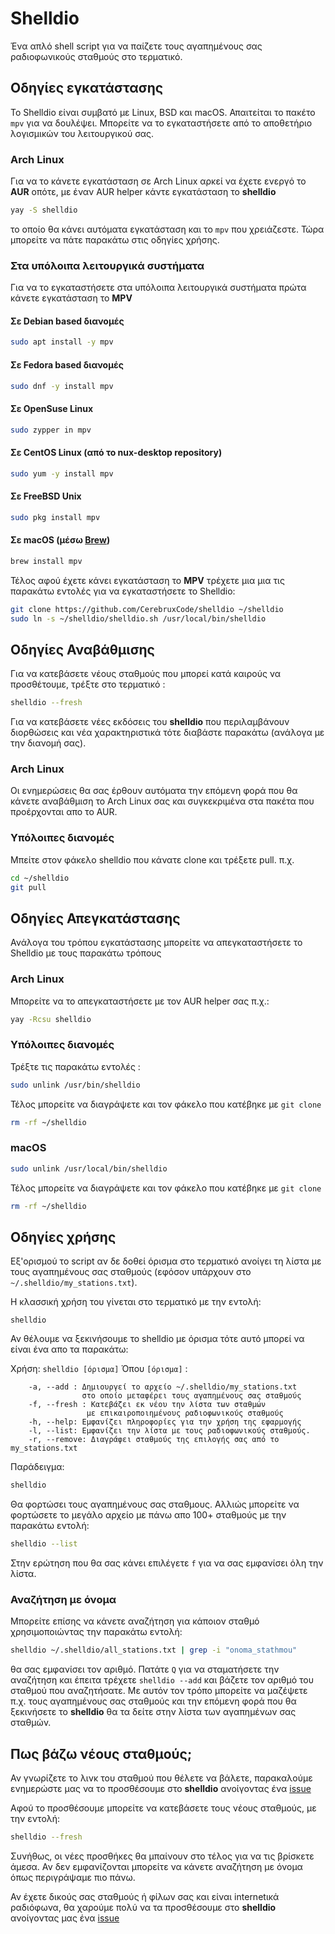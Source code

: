 # Shelldio

Ένα απλό shell script για να παίζετε τους αγαπημένους σας ραδιοφωνικούς σταθμούς στο τερματικό. 

## Οδηγίες εγκατάστασης

Το Shelldio είναι συμβατό με Linux, BSD και macOS. Απαιτείται το πακέτο ```mpv``` για να δουλέψει. Μπορείτε να το εγκαταστήσετε από το αποθετήριο λογισμικών του λειτουργικού σας.

### Arch Linux

Για να το κάνετε εγκατάσταση σε Arch Linux αρκεί να έχετε ενεργό το **AUR** οπότε, με έναν AUR helper κάντε εγκατάσταση το  **shelldio** 

```bash
yay -S shelldio
```

το οποίο θα κάνει αυτόματα εγκατάσταση και το `mpv` που χρειάζεστε. Τώρα μπορείτε να πάτε παρακάτω στις οδηγίες χρήσης.

### Στα υπόλοιπα λειτουργικά συστήματα

Για να το εγκαταστήσετε στα υπόλοιπα λειτουργικά συστήματα πρώτα κάνετε εγκατάσταση το **MPV**

#### Σε Debian based διανομές

```bash
sudo apt install -y mpv
```

#### Σε Fedora based διανομές

```bash
sudo dnf -y install mpv
```

#### Σε OpenSuse Linux

```bash
sudo zypper in mpv
```

#### Σε CentOS Linux (από το nux-desktop repository)

```bash
sudo yum -y install mpv
```

#### Σε FreeBSD Unix

```bash
sudo pkg install mpv
```

#### Σε macOS (μέσω [Brew](https://docs.brew.sh/Installation))

```bash
brew install mpv
```

Τέλος αφού έχετε κάνει εγκατάσταση το **MPV** τρέχετε μια μια τις παρακάτω εντολές για να εγκαταστήσετε το Shelldio:

```bash
git clone https://github.com/CerebruxCode/shelldio ~/shelldio
sudo ln -s ~/shelldio/shelldio.sh /usr/local/bin/shelldio
```

## Οδηγίες Αναβάθμισης

Για να κατεβάσετε νέους σταθμούς που μπορεί κατά καιρούς να προσθέτουμε, τρέξτε στο τερματικό :
```bash
shelldio --fresh
```
Για να κατεβάσετε νέες εκδόσεις του **shelldio** που περιλαμβάνουν διορθώσεις και νέα χαρακτηριστικά τότε διαβάστε παρακάτω (ανάλογα με την διανομή σας).

### Arch Linux

Οι ενημερώσεις θα σας έρθουν αυτόματα την επόμενη φορά που θα κάνετε αναβάθμιση το Arch Linux σας και συγκεκριμένα στα πακέτα που προέρχονται απο το AUR.

### Υπόλοιπες διανομές

Μπείτε στον φάκελο shelldio που κάνατε clone και τρέξετε pull. π.χ. 
```bash
cd ~/shelldio
git pull
```
## Οδηγίες Απεγκατάστασης

Ανάλογα του τρόπου εγκατάστασης μπορείτε να απεγκαταστήσετε το Shelldio με τους παρακάτω τρόπους

### Arch Linux

Μπορείτε να το απεγκαταστήσετε με τον AUR helper σας π.χ.:
```bash
yay -Rcsu shelldio
```
### Υπόλοιπες διανομές

Τρέξτε τις παρακάτω εντολές :
```bash
sudo unlink /usr/bin/shelldio
```

Τέλος μπορείτε να διαγράψετε και τον φάκελο που κατέβηκε με `git clone`
```bash
rm -rf ~/shelldio
```

### macOS

```bash
sudo unlink /usr/local/bin/shelldio
```

Τέλος μπορείτε να διαγράψετε και τον φάκελο που κατέβηκε με `git clone`
```bash
rm -rf ~/shelldio
```

## Οδηγίες χρήσης

Εξ'ορισμού το script αν δε δοθεί όρισμα στο τερματικό ανοίγει τη λίστα με τους αγαπημένους σας σταθμούς (εφόσον υπάρχουν στο ```~/.shelldio/my_stations.txt```). 

Η κλασσική χρήση του γίνεται στο τερματικό με την εντολή:

`shelldio`

Αν θέλουμε να ξεκινήσουμε το shelldio με όρισμα τότε αυτό μπορεί να είναι ένα απο τα παρακάτω:

Χρήση: `shelldio [όρισμα]`
Όπου `[όρισμα]` :
```
	-a, --add : Δημιουργεί το αρχείο ~/.shelldio/my_stations.txt
				στο οποίο μεταφέρει τους αγαπημένους σας σταθμούς
	-f, --fresh : Κατεβάζει εκ νέου την λίστα των σταθμών 
				 με επικαιροποιημένους ραδιοφωνικούς σταθμούς
	-h, --help: Εμφανίζει πληροφορίες για την χρήση της εφαρμογής
	-l, --list: Εμφανίζει την λίστα με τους ραδιοφωνικούς σταθμούς.
	-r, --remove: Διαγράφει σταθμούς της επιλογής σας από το my_stations.txt
```

Παράδειγμα:
```bash
shelldio
```
Θα φορτώσει τους αγαπημένους σας σταθμους. Αλλιώς μπορείτε να φορτώσετε το μεγάλο αρχείο με πάνω απο 100+ σταθμούς με την παρακάτω εντολή:

```bash
shelldio --list
```
Στην ερώτηση που θα σας κάνει επιλέγετε `f` για να σας εμφανίσει όλη την λίστα.

### Αναζήτηση με όνομα

Μπορείτε επίσης να κάνετε αναζήτηση για κάποιον σταθμό χρησιμοποιώντας την παρακάτω εντολή:
```bash
shelldio ~/.shelldio/all_stations.txt | grep -i "onoma_stathmou"
```
θα σας εμφανίσει τον αριθμό. Πατάτε `Q` για να σταματήσετε την αναζήτηση και έπειτα τρέχετε ```shelldio --add``` και βάζετε τον αριθμό του σταθμού που αναζητήσατε. Με αυτόν τον τρόπο μπορείτε να μαζέψετε π.χ. τους αγαπημένους σας σταθμούς και την επόμενη φορά που θα ξεκινήσετε το **shelldio** θα τα δείτε στην λίστα των αγαπημένων σας σταθμών.

## Πως βάζω νέους σταθμούς;

Αν γνωρίζετε το λινκ του σταθμού που θέλετε να βάλετε, παρακαλούμε ενημερώστε μας να το προσθέσουμε στο **shelldio** ανοίγοντας ένα [issue](https://github.com/CerebruxCode/shelldio/issues/new)

Αφού το προσθέσουμε μπορείτε να κατεβάσετε τους νέους σταθμούς, με την εντολή:
```bash
shelldio --fresh
```
Συνήθως, οι νέες προσθήκες θα μπαίνουν στο τέλος για να τις βρίσκετε άμεσα. Αν δεν εμφανίζονται μπορείτε να κάνετε αναζήτηση με όνομα όπως περιγράψαμε πιο πάνω.

Αν έχετε δικούς σας σταθμούς ή φίλων σας και είναι internetικά ραδιόφωνα, θα χαρούμε πολύ να τα προσθέσουμε στο **shelldio** ανοίγοντας μας ένα [issue](https://github.com/CerebruxCode/shelldio/issues/new)
